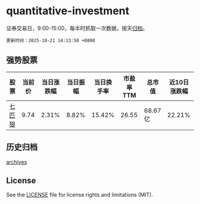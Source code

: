 # quantitative-investment

证券交易日，9:00-15:00，每半时抓取一次数据，按天[归档](archives)。

`更新时间：2025-10-21 14:13:50 +0800`

## 强势股票

|股票|当前价|当日涨跌幅|当日振幅|当日换手率|市盈率TTM|总市值|近10日涨跌幅|
|----|----|----|----|----|----|----|----|
|[七匹狼](https://xueqiu.com/S/SZ002029)|9.74|2.31%|8.82%|15.42%|26.55|68.67亿|22.21%|

## 历史归档

[archives](archives)

## License

See the [LICENSE](LICENSE) file for license rights and limitations (MIT).